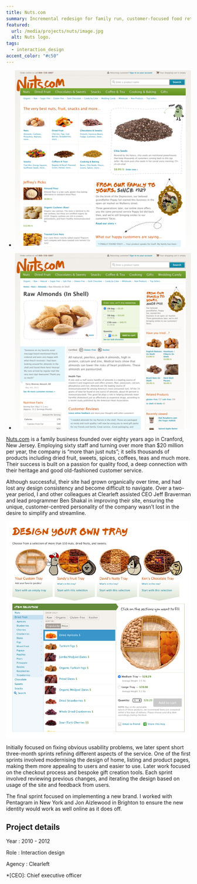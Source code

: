 ```yaml
---
title: Nuts.com
summary: Incremental redesign for family run, customer-focused food retailer.
featured:
  url: /media/projects/nuts/image.jpg
  alt: Nuts logo.
tags:
  - interaction_design
accent_color: "#c50"
---
```


- ![Home page.](/media/projects/nuts/homepage.png#screenshot)

- ![Product page.](/media/projects/nuts/product.png#screenshot)

[Nuts.com][1] is a family business founded over eighty years ago in Cranford, New Jersey. Employing sixty staff and turning over more than $20 million per year, the company is “more than just nuts”; it sells thousands of products including dried fruit, sweets, spices, coffees, teas and much more. Their success is built on a passion for quality food, a deep connection with their heritage and good old-fashioned customer service.

Although successful, their site had grown organically over time, and had lost any design consistency and become difficult to navigate. Over a two-year period, I and other colleagues at Clearleft assisted CEO Jeff Braverman and lead programmer Ben Shakal in improving their site, ensuring the unique, customer-centred personality of the company wasn’t lost in the desire to simplify and streamline.

![Custom tray configuration.](/media/projects/nuts/customtray.png#screenshot "One sprint focused on designing and testing a new custom tray creation experience.")

Initially focused on fixing obvious usability problems, we later spent short three-month sprints refining different aspects of the service. One of the first sprints involved modernising the design of home, listing and product pages, making them more appealing to users and easier to use. Later work focused on the checkout process and bespoke gift creation tools. Each sprint involved reviewing previous changes, and iterating the design based on usage of the site and feedback from users.

The final sprint focused on implementing a new brand. I worked with Pentagram in New York and Jon Aizlewood in Brighton to ensure the new identity would work as well online as it does off.

## Project details

Year
: 2010 - 2012

Role
: Interaction design

Agency
: Clearleft

[1]: https://nuts.com

*[CEO]: Chief executive officer
